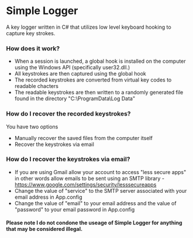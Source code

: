 # Simple Logger
A key logger written in C# that utilizes low level keyboard hooking to capture key strokes.

### How does it work?
* When a session is launched, a global hook is installed on the computer using the Windows API (specifically user32.dll.) 
* All keystrokes are then captured using the global hook
* The recorded keystrokes are converted from virtual key codes to readable chacters
* The readable keystrokes are then written to a randomly generated file found in the directory "C:\ProgramData\Log Data" 

### How do I recover the recorded keystrokes?
You have two options
* Manually recover the saved files from the computer itself 
* Recover the keystrokes via email

### How do I recover the keystrokes via email?
* If you are using Gmail allow your account to access "less secure apps" in other words allow emails to be sent using an SMTP library - https://www.google.com/settings/security/lesssecureapps
* Change the value of "service" to the SMTP server associated with your email address in App.config
* Change the value of "email" to your email address and the value of "password" to your email password in App.config

#### Please note I do not condone the useage of Simple Logger for anything that may be considered illegal.
